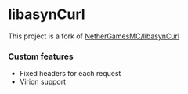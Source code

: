 # libasynCurl

This project is a fork of [NetherGamesMC/libasynCurl](https://github.com/NetherGamesMC/libasynCurl)

### Custom features

- Fixed headers for each request
- Virion support